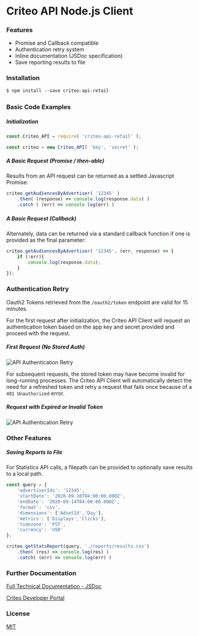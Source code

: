 # Criteo API Node.js Client

### Features

- Promise and Callback compatible
- Authentication retry system
- Inline documentation (JSDoc specification)
- Save reporting results to file

### Installation

`$ npm install --save criteo-api-retail`

### Basic Code Examples　

##### Initialization
``` js
const Criteo_API = require( 'criteo-api-retail' );

const criteo = new Criteo_API( 'key', 'secret' );
```

##### A Basic Request (Promise / then-able)

Results from an API request can be returned as a settled Javascript Promise:

``` js
criteo.getAudiencesByAdvertiser( '12345' )
	.then( (response) => console.log(response.data) )
	.catch ( (err) => console.log(err) )
```

##### A Basic Request (Callback)

Alternately, data can be returned via a standard callback function if one is provided as the final parameter:

``` js
criteo.getAudiencesByAdvertiser( '12345', (err, response) => {
	if (!err){
		console.log(response.data);
	}
});
```

### Authentication Retry

Oauth2 Tokens retrieved from the `/oauth2/token` endpoint are valid for 15 minutes.

For the first request after initialization, the Criteo API Client will request an authentication token based on the app key and secret provided and proceed with the request.

##### First Request (No Stored Auth)
![API Authentication Retry](http://criteo.work/api/img/api-1.png)

For subsequent requests, the stored token may have become invalid for long-running processes. The Criteo API Client will automatically detect the need for a refreshed token and retry a request that fails once because of a `401 Unauthorized` error.

##### Request with Expired or Invalid Token
![API Authentication Retry](http://criteo.work/api/img/api-2.png)

### Other Features

##### Saving Reports to File

For Statistics API calls, a filepath can be provided to optionally save results to a local path.

``` js
const query = {
    'advertiserIds': '12345',
    'startDate': '2020-09-10T04:00:00.000Z',
    'endDate': '2020-09-14T04:00:00.000Z',
    'format': 'csv',
    'dimensions': ['AdsetId','Day'],
    'metrics': ['Displays','Clicks'],
    'timezone': 'PST',
    'currency': 'USD'
};

criteo.getStatsReport(query, './reports/results.csv')
	.then( (res) => console.log(res) )
	.catch( (err) => console.log(err) )

```

### Further Documentation

[Full Technical Documentation - JSDoc](https://criteo.work/api/jsdoc/Criteo_API_Client.html)

[Criteo Developer Portal](https://developers.criteo.com)


### License
[MIT](MIT-LICENSE)
